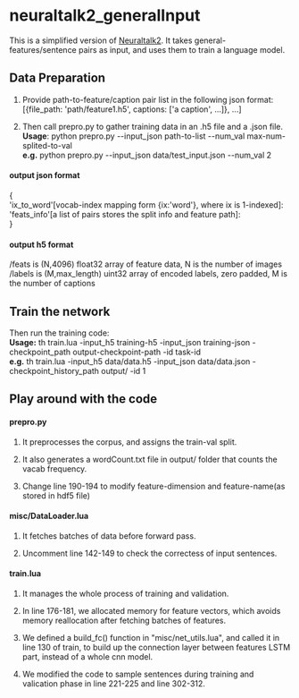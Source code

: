 # neuraltalk2_generalInput
This is a simplified version of [Neuraltalk2](https://github.com/karpathy/neuraltalk2). 
It takes general-features/sentence pairs as input, and uses them to train a language model.

## Data Preparation
1. Provide path-to-feature/caption pair list in the following json format:  
[{file_path: 'path/feature1.h5', captions: ['a caption', ...]}, ...]

2. Then call prepro.py to gather training data in an .h5 file and a .json file.  
**Usage**: python prepro.py --input_json path-to-list --num_val max-num-splited-to-val  
**e.g.**   python prepro.py --input_json data/test_input.json --num_val 2 

#### output json format
{  
'ix_to_word'[vocab-index mapping form {ix:'word'}, where ix is 1-indexed]:  
'feats_info'[a list of pairs stores the split info and feature path]:  
}

#### output h5 format
/feats is (N,4096) float32 array of feature data, N is the number of images  
/labels is (M,max_length) uint32 array of encoded labels, zero padded, M is the number of captions

## Train the network
Then run the training code:  
**Usage:** th train.lua -input_h5 training-h5 -input_json training-json - checkpoint_path output-checkpoint-path -id task-id  
**e.g.**   th train.lua -input_h5 data/data.h5 -input_json data/data.json -checkpoint_history_path output/ -id 1

## Play around with the code
#### prepro.py
  1. It preprocesses the corpus, and assigns the train-val split.
  
  2. It also generates a wordCount.txt file in output/ folder that counts the vacab frequency.

  3. Change line 190-194 to modify feature-dimension and feature-name(as stored in hdf5 file)


#### misc/DataLoader.lua
  1. It fetches batches of data before forward pass.

  2. Uncomment line 142-149 to check the correctess of input sentences.

#### train.lua
  1. It  manages the whole process of training and validation.

  2. In line 176-181, we allocated memory for feature vectors, which avoids memory
     reallocation after fetching batches of features.

  3. We defined a build_fc() function in "misc/net_utils.lua", and called it in line 130 of train,
  to build up the connection layer between features LSTM part, instead of a whole cnn model.
  
  4. We modified the code to sample sentences during training and valication phase in line 221-225
  and line 302-312.

